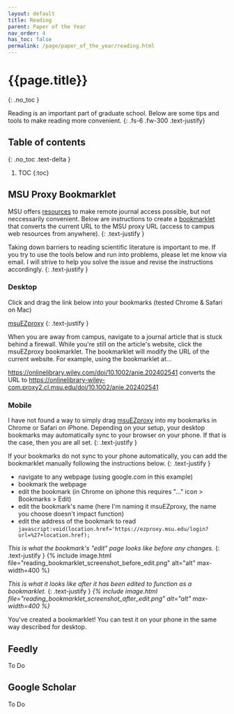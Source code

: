 ```yaml
---
layout: default
title: Reading
parent: Paper of the Year
nav_order: 4
has_toc: false
permalink: /page/paper_of_the_year/reading.html
---
```


# {{page.title}}
{: .no_toc }

Reading is an important part of graduate school. Below are some tips and tools to make reading more convenient.
{: .fs-6 .fw-300 .text-justify}



## Table of contents
{: .no_toc .text-delta }

1. TOC
{:toc}


## MSU Proxy Bookmarklet
MSU offers [resources](https://libguides.lib.msu.edu/c.php?g=917727&p=6614013) to make remote journal access possible, but not neccessarily convenient. Below are instructions to create a [bookmarklet](https://en.wikipedia.org/wiki/Bookmarklet) that converts the current URL to the MSU proxy URL (access to campus web resources from anywhere). 
{: .text-justify }

Taking down barriers to reading scientific literature is important to me. If you try to use the tools below and run into problems, please let me know via email. I will strive to help you solve the issue and revise the instructions accordingly.
{: .text-justify }


### Desktop

Click and drag the link below into your bookmarks (tested Chrome & Safari on Mac)

[msuEZproxy](javascript:void(location.href='https://ezproxy.msu.edu/login?url=%27+location.href);)
{: .text-justify }

When you are away from campus, navigate to a journal article that is stuck behind a firewall. While you're still on the article's website, click the msuEZproxy bookmarklet. The bookmarklet will modify the URL of the current website. For example, using the bookmarklet at... 

https://onlinelibrary.wiley.com/doi/10.1002/anie.202402541
converts the URL to
https://onlinelibrary-wiley-com.proxy2.cl.msu.edu/doi/10.1002/anie.202402541

### Mobile

I have not found a way to simply drag [msuEZproxy](javascript:void(location.href='https://ezproxy.msu.edu/login?url=%27+location.href);) into my bookmarks in Chrome or Safari on iPhone. Depending on your setup, your desktop bookmarks may automatically sync to your browser on your phone. If that is the case, then you are all set.
{: .text-justify }

If your bookmarks do not sync to your phone automatically, you can add the bookmarklet manually following the instructions below.
{: .text-justify }

- navigate to any webpage (using google.com in this example)
- bookmark the webpage
- edit the bookmark (in Chrome on iphone this requires "..." icon > Bookmarks > Edit)
- edit the bookmark's name (here I'm naming it msuEZproxy, the name you choose doesn't impact function)
- edit the address of the bookmark to read `javascript:void(location.href='https://ezproxy.msu.edu/login?url=%27+location.href);`

*This is what the bookmark's "edit" page looks like before any changes.*
{: .text-justify }
{% include image.html file="reading_bookmarklet_screenshot_before_edit.png" alt="alt" max-width=400 %}


*This is what it looks like after it has been edited to function as a bookmarklet.*
{: .text-justify }
*{% include image.html file="reading_bookmarklet_screenshot_after_edit.png" alt="alt" max-width=400 %}*


You've created a bookmarklet! You can test it on your phone in the same way described for desktop.


## Feedly
To Do

## Google Scholar
To Do


